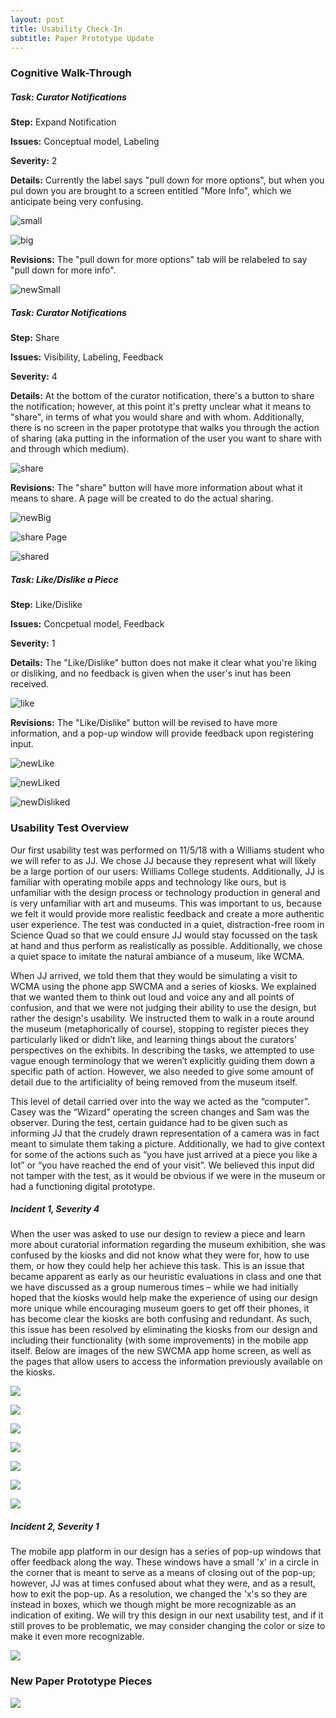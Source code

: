 ```yaml
---
layout: post
title: Usability Check-In
subtitle: Paper Prototype Update
---
```


### Cognitive Walk-Through

##### Task: Curator Notifications

__Step:__ Expand Notification

__Issues:__ Conceptual model, Labeling

__Severity:__ 2

__Details:__ Currently the label says "pull down for more options", but when you pul down you are brought to a screen entitled "More Info", which we anticipate being very confusing.

![small](/img/paper9.JPG)

![big](/img/paper10.JPG)

__Revisions:__ The "pull down for more options" tab will be relabeled to say "pull down for more info".

![newSmall](/img/usabilitySmallFact.JPG)


##### Task: Curator Notifications

__Step:__ Share

__Issues:__ Visibility, Labeling, Feedback

__Severity:__ 4

__Details:__ At the bottom of the curator notification, there's a button to share the notification; however, at this point it's pretty unclear what it means to "share", in terms of what you would share and with whom. Additionally, there is no screen in the paper prototype that walks you through the action of sharing (aka putting in the information of the user you want to share with and through which medium).

![share](/img/paper10.JPG)

__Revisions:__ The "share" button will have more information about what it means to share. A page will be created to do the actual sharing.

![newBig](/img/usabilityBigFact.JPG)

![share Page](/img/usabilityShare.JPG)

![shared](/img/usabilityShared.JPG)


##### Task: Like/Dislike a Piece

__Step:__ Like/Dislike

__Issues:__ Concpetual model, Feedback

__Severity:__ 1

__Details:__ The "Like/Dislike" button does not make it clear what you're liking or disliking, and no feedback is given when the user's inut has been received.

![like](/img/paper12.JPG)

__Revisions:__ The "Like/Dislike" button will be revised to have more information, and a pop-up window will provide feedback upon registering input.

![newLike](/img/usabilityLiking.JPG)

![newLiked](/img/usabilityLiked.JPG)

![newDisliked](/img/usabilityDisliked.JPG)



### Usability Test Overview
Our first usability test was performed on 11/5/18 with a Williams student who we will refer to as JJ. We chose JJ because they represent what will likely be a large portion of our users: Williams College students. Additionally, JJ is familiar with operating mobile apps and technology like ours, but is unfamiliar with the design process or technology production in general and is very unfamiliar with art and museums. This was important to us, because we felt it would provide more realistic feedback and create a more authentic user experience. The test was conducted in a quiet, distraction-free room in Science Quad so that we could ensure JJ would stay focussed on the task at hand and thus perform as realistically as possible. Additionally, we chose a quiet space to imitate the natural ambiance of a museum, like WCMA.

When JJ arrived, we told them that they would be simulating a visit to WCMA using the phone app SWCMA and a series of kiosks. We explained that we wanted them to think out loud and voice any and all points of confusion, and that we were not judging their ability to use the design, but rather the design's usability. We instructed them to walk in a route around the museum (metaphorically of course), stopping to register pieces they particularly liked or didn’t like, and learning things about the curators’ perspectives on the exhibits. In describing the tasks, we attempted to use vague enough terminology that we weren’t explicitly guiding them down a specific path of action. However, we also needed to give some amount of detail due to the artificiality of being removed from the museum itself.

This level of detail carried over into the way we acted as the “computer”. Casey was the “Wizard” operating the screen changes and Sam was the observer. During the test, certain guidance had to be given such as informing JJ that the crudely drawn representation of a camera was in fact meant to simulate them taking a picture. Additionally, we had to give context for some of the actions such as “you have just arrived at a piece you like a lot” or “you have reached the end of your visit”. We believed this input did not tamper with the test, as it would be obvious if we were in the museum or had a functioning digital prototype.


##### Incident 1, Severity 4
When the user was asked to use our design to review a piece and learn more about curatorial information regarding the museum exhibition, she was confused by the kiosks and did not know what they were for, how to use them, or how they could help her achieve this task. This is an issue that became apparent as early as our heuristic evaluations in class and one that we have discussed as a group numerous times – while we had initially hoped that the kiosks would help make the experience of using our design more unique while encouraging museum goers to get off their phones, it has become clear the kiosks are both confusing and redundant. As such, this issue has been resolved by eliminating the kiosks from our design and including their functionality (with some improvements) in the mobile app itself. Below are images of the new SWCMA app home screen, as well as the pages that allow users to access the information previously available on the kiosks.

![](/img/home.jpg)

![](/img/routeoptions.jpg)

![](/img/reviewapiece.jpg)

![](/img/seesimilarpieces.jpg)

![](/img/similarpiece.jpg)

![](/img/recentroutes:routesincluding.jpg)

![](/img/recentroute.jpg)


##### Incident 2, Severity 1
The mobile app platform in our design has a series of pop-up windows that offer feedback along the way. These windows have a small 'x' in a circle in the corner that is meant to serve as a means of closing out of the pop-up; however, JJ was at times confused about what they were, and as a result, how to exit the pop-up. As a resolution, we changed the 'x's so they are instead in boxes, which we though might be more recognizable as an indication of exiting. We will try this design in our next usability test, and if it still proves to be problematic, we may consider changing the color or size to make it even more recognizable.

![](/img/newX.jpg)


### New Paper Prototype Pieces
![](/img/kioskFree.jpg)
